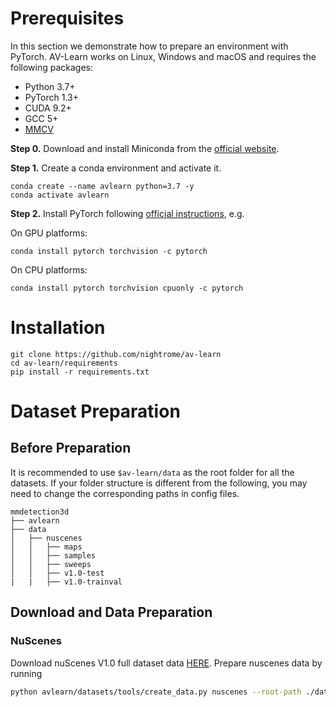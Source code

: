 # Prerequisites
In this section we demonstrate how to prepare an environment with PyTorch. AV-Learn works on Linux, Windows and macOS and requires the following packages:
- Python 3.7+
- PyTorch 1.3+
- CUDA 9.2+
- GCC 5+
- [MMCV](https://mmcv.readthedocs.io/en/latest/#installation)

**Step 0.** Download and install Miniconda from the [official website](https://docs.conda.io/en/latest/miniconda.html).

**Step 1.** Create a conda environment and activate it.

```shell
conda create --name avlearn python=3.7 -y
conda activate avlearn
```

**Step 2.** Install PyTorch following [official instructions](https://pytorch.org/get-started/locally/), e.g.

On GPU platforms:

```shell
conda install pytorch torchvision -c pytorch
```

On CPU platforms:

```shell
conda install pytorch torchvision cpuonly -c pytorch
```



# Installation
```
git clone https://github.com/nightrome/av-learn
cd av-learn/requirements
pip install -r requirements.txt
```


# Dataset Preparation
## Before Preparation

It is recommended to use `$av-learn/data` as the root folder for all the datasets.
If your folder structure is different from the following, you may need to change the corresponding paths in config files.

```
mmdetection3d
├── avlearn
├── data
│   ├── nuscenes
│   │   ├── maps
│   │   ├── samples
│   │   ├── sweeps
│   │   ├── v1.0-test
|   |   ├── v1.0-trainval

```

## Download and Data Preparation

### NuScenes

Download nuScenes V1.0 full dataset data [HERE](https://www.nuscenes.org/download). Prepare nuscenes data by running

```bash
python avlearn/datasets/tools/create_data.py nuscenes --root-path ./data/nuscenes --out-dir ./data/nuscenes --extra-tag nuscenes
```